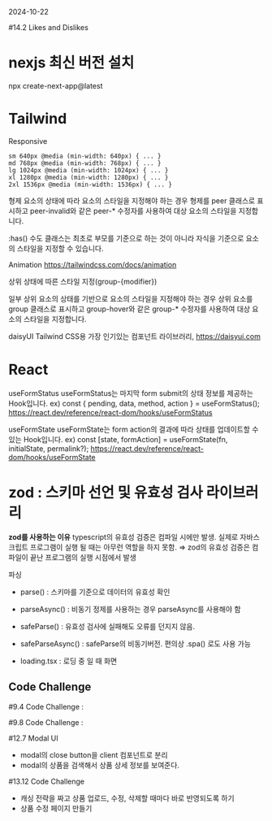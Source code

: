 2024-10-22

#14.2 Likes and Dislikes

# nexjs 최신 버전 설치

npx create-next-app@latest

# Tailwind

Responsive

```
sm 640px @media (min-width: 640px) { ... }
md 768px @media (min-width: 768px) { ... }
lg 1024px @media (min-width: 1024px) { ... }
xl 1280px @media (min-width: 1280px) { ... }
2xl 1536px @media (min-width: 1536px) { ... }
```

형제 요소의 상태에 따라 요소의 스타일을 지정해야 하는 경우 형제를 peer 클래스로 표시하고 peer-invalid와 같은 peer-\* 수정자를 사용하여 대상 요소의 스타일을 지정합니다.

:has() 수도 클래스는 최초로 부모를 기준으로 하는 것이 아니라 자식을 기준으로 요소의 스타일을 지정할 수 있습니다.

Animation
https://tailwindcss.com/docs/animation

상위 상태에 따른 스타일 지정(group-{modifier})

일부 상위 요소의 상태를 기반으로 요소의 스타일을 지정해야 하는 경우 상위 요소를 group 클래스로 표시하고 group-hover와 같은 group-\* 수정자를 사용하여 대상 요소의 스타일을 지정합니다.

daisyUI
Tailwind CSS용 가장 인기있는 컴포넌트 라이브러리, https://daisyui.com

# React

useFormStatus
useFormStatus는 마지막 form submit의 상태 정보를 제공하는 Hook입니다.
ex) const { pending, data, method, action } = useFormStatus();
https://react.dev/reference/react-dom/hooks/useFormStatus

useFormState
useFormState는 form action의 결과에 따라 상태를 업데이트할 수 있는 Hook입니다.
ex) const [state, formAction] = useFormState(fn, initialState, permalink?);
https://react.dev/reference/react-dom/hooks/useFormState

# zod : 스키마 선언 및 유효성 검사 라이브러리

**zod를 사용하는 이유**
typescript의 유효성 검증은 컴파일 시에만 발생.
실제로 자바스크립트 프로그램이 실행 될 때는 아무런 역할을 하지 못함.
⇒ zod의 유효성 검증은 컴파일이 끝난 프로그램의 실행 시점에서 발생

파싱

- parse() : 스키마를 기준으로 데이터의 유효성 확인
- parseAsync() : 비동기 정제를 사용하는 경우 parseAsync를 사용해야 함
- safeParse() : 유효성 검사에 실패해도 오류를 던지지 않음.
- safeParseAsync() : safeParse의 비동기버전. 편의상 .spa() 로도 사용 가능

- loading.tsx : 로딩 중 일 때 화면

## Code Challenge

#9.4 Code Challenge :

#9.8 Code Challenge :

#12.7 Modal UI

- modal의 close button을 client 컴포넌트로 분리
- modal의 상품을 검색해서 상품 상세 정보를 보여준다.

#13.12 Code Challenge

- 캐싱 전략을 짜고 상품 업로드, 수정, 삭제할 때마다 바로 반영되도록 하기
- 상품 수정 페이지 만들기
